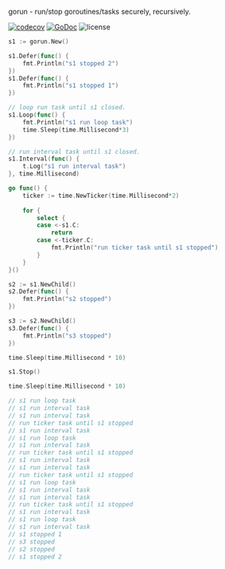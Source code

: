 gorun - run/stop goroutines/tasks securely, recursively.

[![codecov](https://codecov.io/gh/vogo/gorun/branch/master/graph/badge.svg)](https://codecov.io/gh/vogo/gorun)
[![GoDoc](https://godoc.org/github.com/vogo/gorun?status.svg)](https://godoc.org/github.com/vogo/gorun)
![license](https://img.shields.io/badge/license-Apache--2.0-green.svg)

```go
s1 := gorun.New()

s1.Defer(func() {
    fmt.Println("s1 stopped 2")
})
s1.Defer(func() {
    fmt.Println("s1 stopped 1")
})

// loop run task until s1 closed.
s1.Loop(func() {
    fmt.Println("s1 run loop task")
    time.Sleep(time.Millisecond*3)
})

// run interval task until s1 closed.
s1.Interval(func() {
    t.Log("s1 run interval task")
}, time.Millisecond)

go func() {
    ticker := time.NewTicker(time.Millisecond*2)
    
    for {
        select {
        case <-s1.C:
            return
        case <-ticker.C:
        	fmt.Println("run ticker task until s1 stopped")
        }
    }
}()

s2 := s1.NewChild()
s2.Defer(func() {
    fmt.Println("s2 stopped")
})

s3 := s2.NewChild()
s3.Defer(func() {
    fmt.Println("s3 stopped")
})

time.Sleep(time.Millisecond * 10)

s1.Stop()

time.Sleep(time.Millisecond * 10)

// s1 run loop task
// s1 run interval task
// s1 run interval task
// run ticker task until s1 stopped
// s1 run interval task
// s1 run loop task
// s1 run interval task
// run ticker task until s1 stopped
// s1 run interval task
// s1 run interval task
// run ticker task until s1 stopped
// s1 run loop task
// s1 run interval task
// s1 run interval task
// run ticker task until s1 stopped
// s1 run interval task
// s1 run loop task
// s1 run interval task
// s1 stopped 1
// s3 stopped
// s2 stopped
// s1 stopped 2
```
